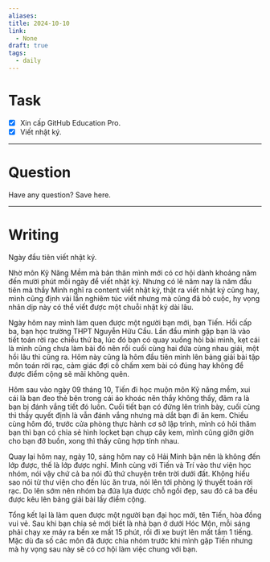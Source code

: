 ```yaml
---
aliases: 
title: 2024-10-10
link:
  - None
draft: true
tags:
  - daily
---
```

# Task
- [x] Xin cấp GitHub Education Pro.
- [x] Viết nhật ký.

---
# Question

Have any question? Save here.

---
# Writing

Ngày đầu tiên viết nhật ký. 

Nhờ môn Kỹ Năng Mềm mà bản thân mình mới có cơ hội dành khoảng năm đến mười phút mỗi ngày để viết nhật ký. Nhưng có lẽ năm nay là năm đầu tiên mà thầy Minh nghĩ ra content viết nhật ký, thật ra viết nhật ký cũng hay, mình cũng định vài lần nghiêm túc viết nhưng mà cũng đã bỏ cuộc, hy vọng nhân dịp này có thể viết được một chuỗi nhật ký dài lâu.

Ngày hôm nay mình làm quen được một người bạn mới, bạn Tiến. Hồi cấp ba, bạn học trường THPT Nguyễn Hữu Cầu. Lần đầu mình gặp bạn là vào tiết toán rời rạc chiều thứ ba, lúc đó bạn có quay xuống hỏi bài mình, kẹt cái là mình cũng chưa làm bài đó nên rồi cuối cùng hai đứa cùng nhau giải, một hồi lâu thì cũng ra. Hôm này cũng là hôm đầu tiên mình lên bảng giải bài tập môn toán rời rạc, cảm giác đợi cô chấm xem bài có đúng hay không để được điểm cộng sẽ mãi không quên.

Hôm sau vào ngày 09 tháng 10, Tiến đi học muộn môn Kỹ năng mềm, xui cái là bạn đeo thẻ bên trong cái áo khoác nên thầy không thấy, đâm ra là bạn bị đánh vắng tiết đó luôn. Cuối tiết bạn có đứng lên trình bày, cuối cùng thì thầy quyết định là vẫn đánh vắng nhưng mà dắt bạn đi ăn kem. Chiều cùng hôm đó, trước cửa phòng thực hành cơ sở lập trình, mình có hỏi thăm bạn thì bạn có chia sẻ hình locket bạn chụp cây kem, mình cũng giỡn giỡn cho bạn đỡ buồn, xong thì thấy cũng hợp tính nhau.

Quay lại hôm nay, ngày 10, sáng hôm nay cô Hải Minh bận nên là không đến lớp được, thế là lớp được nghỉ. Mình cùng với Tiến và Trí vào thư viện học nhóm, nói vậy chứ cả ba nói đủ thứ chuyện trên trời dưới đất. Không hiểu sao nói từ thư viện cho đến lúc ăn trưa, nói lên tới phòng lý thuyết toán rời rạc. Do lên sớm nên nhóm ba đứa lựa được chỗ ngồi đẹp, sau đó cả ba đều được kêu lên bảng giải bài lấy điểm cộng.

Tổng kết lại là làm quen được một người bạn đại học mới, tên Tiến, hòa đồng vui vẻ. Sau khi bạn chia sẻ mới biết là nhà bạn ở dưới Hóc Môn, mỗi sáng phải chạy xe máy ra bến xe mất 15 phút, rồi đi xe buýt lên mất tầm 1 tiếng. Mặc dù đa số các môn đã được chia nhóm trước khi mình gặp Tiến nhưng mà hy vọng sau này sẽ có cơ hội làm việc chung với bạn.
